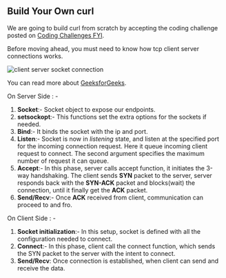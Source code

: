 ## Build Your Own curl
We are going to build curl from scratch by accepting the coding challenge posted on [Coding Challenges FYI](https://codingchallenges.fyi/challenges/challenge-curl/).

Before moving ahead, you must need to know how tcp client server connections works.

<img src="https://media.geeksforgeeks.org/wp-content/uploads/Socket_server-1.png" alt="client server socket connection">

You can read more about [GeeksforGeeks](https://www.geeksforgeeks.org/tcp-server-client-implementation-in-c/).

On Server Side : -
1. **Socket**:- Socket object to expose our endpoints.
2. **setsockopt**:- This functions set the extra options for the sockets if needed.
3. **Bind**:- It binds the socket with the ip and port.
4. **Listen**:- Socket is now in *listening* state, and listen at the specified port for the incoming connection request. Here it queue incoming client request to connect. The second argument specifies the maximum number of request it can queue.
5. **Accept**:- In this phase, server calls accept function, it initiates the 3-way handshaking. The client sends **SYN** packet to the server, server responds back with the **SYN-ACK** packet and blocks(wait) the connection, until it finally get the **ACK** packet.
6. **Send/Recv**:- Once **ACK** received from client, communication can proceed to and fro.

On Client Side : -
1. **Socket initialization**:- In this setup, socket is defined with all the configuration needed to connect.
2. **Connect**:- In this phase, client call the connect function, which sends the SYN packet to the server with the intent to connect.
3. **Send/Recv**: Once connection is established, when client can send and receive the data.



